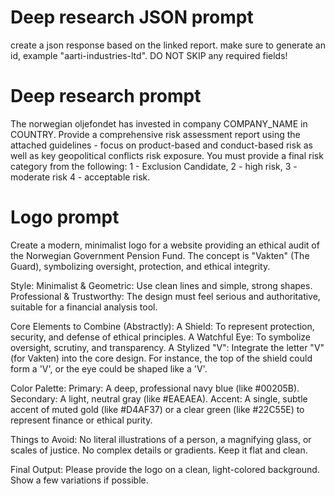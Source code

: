 # Deep research JSON prompt

create a json response based on the linked report. make sure to generate an id, example "aarti-industries-ltd". DO NOT SKIP any required fields!


# Deep research prompt

The norwegian oljefondet has invested in company COMPANY_NAME in COUNTRY. Provide a comprehensive risk assessment report using the attached guidelines - focus on product-based and conduct-based risk as well as key geopolitical conflicts risk exposure. You must provide a final risk category from the following: 1 - Exclusion Candidate, 2 - high risk, 3 - moderate risk 4 - acceptable risk.


# Logo prompt
Create a modern, minimalist logo for a website providing an ethical audit of the Norwegian Government Pension Fund. The concept is "Vakten" (The Guard), symbolizing oversight, protection, and ethical integrity.

Style:
Minimalist & Geometric: Use clean lines and simple, strong shapes.
Professional & Trustworthy: The design must feel serious and authoritative, suitable for a financial analysis tool.

Core Elements to Combine (Abstractly):
A Shield: To represent protection, security, and defense of ethical principles.
A Watchful Eye: To symbolize oversight, scrutiny, and transparency.
A Stylized "V": Integrate the letter "V" (for Vakten) into the core design. For instance, the top of the shield could form a 'V', or the eye could be shaped like a 'V'.

Color Palette:
Primary: A deep, professional navy blue (like #00205B).
Secondary: A light, neutral gray (like #EAEAEA).
Accent: A single, subtle accent of muted gold (like #D4AF37) or a clear green (like #22C55E) to represent finance or ethical purity.

Things to Avoid:
No literal illustrations of a person, a magnifying glass, or scales of justice.
No complex details or gradients. Keep it flat and clean.

Final Output:
Please provide the logo on a clean, light-colored background. Show a few variations if possible.
